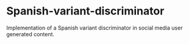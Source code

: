# Spanish-variant-discriminator
Implementation of a Spanish variant discriminator in social media user generated content.
